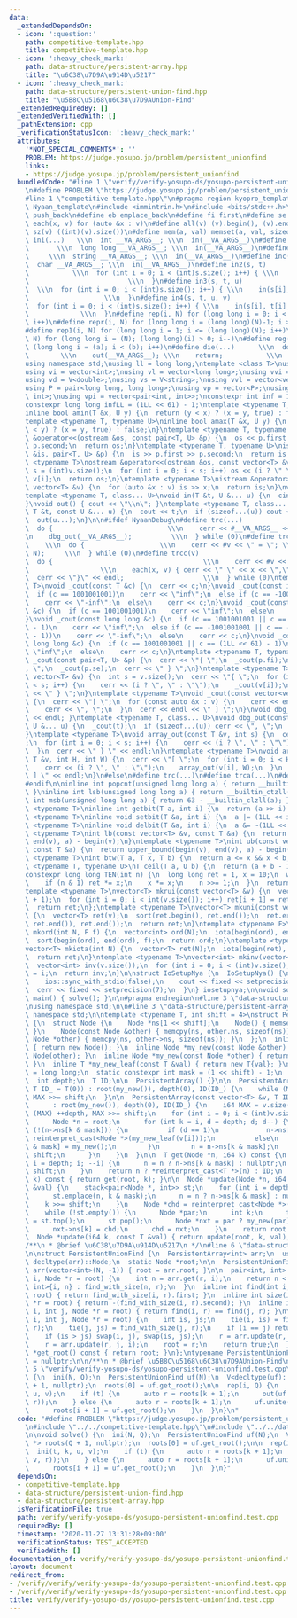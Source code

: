 ```yaml
---
data:
  _extendedDependsOn:
  - icon: ':question:'
    path: competitive-template.hpp
    title: competitive-template.hpp
  - icon: ':heavy_check_mark:'
    path: data-structure/persistent-array.hpp
    title: "\u6C38\u7D9A\u914D\u5217"
  - icon: ':heavy_check_mark:'
    path: data-structure/persistent-union-find.hpp
    title: "\u5B8C\u5168\u6C38\u7D9AUnion-Find"
  _extendedRequiredBy: []
  _extendedVerifiedWith: []
  _pathExtension: cpp
  _verificationStatusIcon: ':heavy_check_mark:'
  attributes:
    '*NOT_SPECIAL_COMMENTS*': ''
    PROBLEM: https://judge.yosupo.jp/problem/persistent_unionfind
    links:
    - https://judge.yosupo.jp/problem/persistent_unionfind
  bundledCode: "#line 1 \"verify/verify-yosupo-ds/yosupo-persistent-unionfind.test.cpp\"\
    \n#define PROBLEM \"https://judge.yosupo.jp/problem/persistent_unionfind\"\n\n\
    #line 1 \"competitive-template.hpp\"\n#pragma region kyopro_template\n#define\
    \ Nyaan_template\n#include <immintrin.h>\n#include <bits/stdc++.h>\n#define pb\
    \ push_back\n#define eb emplace_back\n#define fi first\n#define se second\n#define\
    \ each(x, v) for (auto &x : v)\n#define all(v) (v).begin(), (v).end()\n#define\
    \ sz(v) ((int)(v).size())\n#define mem(a, val) memset(a, val, sizeof(a))\n#define\
    \ ini(...)   \\\n  int __VA_ARGS__; \\\n  in(__VA_ARGS__)\n#define inl(...)  \
    \       \\\n  long long __VA_ARGS__; \\\n  in(__VA_ARGS__)\n#define ins(...) \
    \     \\\n  string __VA_ARGS__; \\\n  in(__VA_ARGS__)\n#define inc(...)    \\\n\
    \  char __VA_ARGS__; \\\n  in(__VA_ARGS__)\n#define in2(s, t)                \
    \           \\\n  for (int i = 0; i < (int)s.size(); i++) { \\\n    in(s[i], t[i]);\
    \                         \\\n  }\n#define in3(s, t, u)                      \
    \  \\\n  for (int i = 0; i < (int)s.size(); i++) { \\\n    in(s[i], t[i], u[i]);\
    \                   \\\n  }\n#define in4(s, t, u, v)                     \\\n\
    \  for (int i = 0; i < (int)s.size(); i++) { \\\n    in(s[i], t[i], u[i], v[i]);\
    \             \\\n  }\n#define rep(i, N) for (long long i = 0; i < (long long)(N);\
    \ i++)\n#define repr(i, N) for (long long i = (long long)(N)-1; i >= 0; i--)\n\
    #define rep1(i, N) for (long long i = 1; i <= (long long)(N); i++)\n#define repr1(i,\
    \ N) for (long long i = (N); (long long)(i) > 0; i--)\n#define reg(i, a, b) for\
    \ (long long i = (a); i < (b); i++)\n#define die(...)      \\\n  do {        \
    \        \\\n    out(__VA_ARGS__); \\\n    return;           \\\n  } while (0)\n\
    using namespace std;\nusing ll = long long;\ntemplate <class T>\nusing V = vector<T>;\n\
    using vi = vector<int>;\nusing vl = vector<long long>;\nusing vvi = vector<vector<int>>;\n\
    using vd = V<double>;\nusing vs = V<string>;\nusing vvl = vector<vector<long long>>;\n\
    using P = pair<long long, long long>;\nusing vp = vector<P>;\nusing pii = pair<int,\
    \ int>;\nusing vpi = vector<pair<int, int>>;\nconstexpr int inf = 1001001001;\n\
    constexpr long long infLL = (1LL << 61) - 1;\ntemplate <typename T, typename U>\n\
    inline bool amin(T &x, U y) {\n  return (y < x) ? (x = y, true) : false;\n}\n\
    template <typename T, typename U>\ninline bool amax(T &x, U y) {\n  return (x\
    \ < y) ? (x = y, true) : false;\n}\ntemplate <typename T, typename U>\nostream\
    \ &operator<<(ostream &os, const pair<T, U> &p) {\n  os << p.first << \" \" <<\
    \ p.second;\n  return os;\n}\ntemplate <typename T, typename U>\nistream &operator>>(istream\
    \ &is, pair<T, U> &p) {\n  is >> p.first >> p.second;\n  return is;\n}\ntemplate\
    \ <typename T>\nostream &operator<<(ostream &os, const vector<T> &v) {\n  int\
    \ s = (int)v.size();\n  for (int i = 0; i < s; i++) os << (i ? \" \" : \"\") <<\
    \ v[i];\n  return os;\n}\ntemplate <typename T>\nistream &operator>>(istream &is,\
    \ vector<T> &v) {\n  for (auto &x : v) is >> x;\n  return is;\n}\nvoid in() {}\n\
    template <typename T, class... U>\nvoid in(T &t, U &... u) {\n  cin >> t;\n  in(u...);\n\
    }\nvoid out() { cout << \"\\n\"; }\ntemplate <typename T, class... U>\nvoid out(const\
    \ T &t, const U &... u) {\n  cout << t;\n  if (sizeof...(u)) cout << \" \";\n\
    \  out(u...);\n}\n\n#ifdef NyaanDebug\n#define trc(...)                   \\\n\
    \  do {                             \\\n    cerr << #__VA_ARGS__ << \" = \"; \\\
    \n    dbg_out(__VA_ARGS__);          \\\n  } while (0)\n#define trca(v, N)   \
    \    \\\n  do {                   \\\n    cerr << #v << \" = \"; \\\n    array_out(v,\
    \ N);     \\\n  } while (0)\n#define trcc(v)                             \\\n\
    \  do {                                      \\\n    cerr << #v << \" = {\"; \
    \                  \\\n    each(x, v) { cerr << \" \" << x << \",\"; } \\\n  \
    \  cerr << \"}\" << endl;                    \\\n  } while (0)\ntemplate <typename\
    \ T>\nvoid _cout(const T &c) {\n  cerr << c;\n}\nvoid _cout(const int &c) {\n\
    \  if (c == 1001001001)\n    cerr << \"inf\";\n  else if (c == -1001001001)\n\
    \    cerr << \"-inf\";\n  else\n    cerr << c;\n}\nvoid _cout(const unsigned int\
    \ &c) {\n  if (c == 1001001001)\n    cerr << \"inf\";\n  else\n    cerr << c;\n\
    }\nvoid _cout(const long long &c) {\n  if (c == 1001001001 || c == (1LL << 61)\
    \ - 1)\n    cerr << \"inf\";\n  else if (c == -1001001001 || c == -((1LL << 61)\
    \ - 1))\n    cerr << \"-inf\";\n  else\n    cerr << c;\n}\nvoid _cout(const unsigned\
    \ long long &c) {\n  if (c == 1001001001 || c == (1LL << 61) - 1)\n    cerr <<\
    \ \"inf\";\n  else\n    cerr << c;\n}\ntemplate <typename T, typename U>\nvoid\
    \ _cout(const pair<T, U> &p) {\n  cerr << \"{ \";\n  _cout(p.fi);\n  cerr << \"\
    , \";\n  _cout(p.se);\n  cerr << \" } \";\n}\ntemplate <typename T>\nvoid _cout(const\
    \ vector<T> &v) {\n  int s = v.size();\n  cerr << \"{ \";\n  for (int i = 0; i\
    \ < s; i++) {\n    cerr << (i ? \", \" : \"\");\n    _cout(v[i]);\n  }\n  cerr\
    \ << \" } \";\n}\ntemplate <typename T>\nvoid _cout(const vector<vector<T>> &v)\
    \ {\n  cerr << \"[ \";\n  for (const auto &x : v) {\n    cerr << endl;\n    _cout(x);\n\
    \    cerr << \", \";\n  }\n  cerr << endl << \" ] \";\n}\nvoid dbg_out() { cerr\
    \ << endl; }\ntemplate <typename T, class... U>\nvoid dbg_out(const T &t, const\
    \ U &... u) {\n  _cout(t);\n  if (sizeof...(u)) cerr << \", \";\n  dbg_out(u...);\n\
    }\ntemplate <typename T>\nvoid array_out(const T &v, int s) {\n  cerr << \"{ \"\
    ;\n  for (int i = 0; i < s; i++) {\n    cerr << (i ? \", \" : \"\");\n    _cout(v[i]);\n\
    \  }\n  cerr << \" } \" << endl;\n}\ntemplate <typename T>\nvoid array_out(const\
    \ T &v, int H, int W) {\n  cerr << \"[ \";\n  for (int i = 0; i < H; i++) {\n\
    \    cerr << (i ? \", \" : \"\");\n    array_out(v[i], W);\n  }\n  cerr << \"\
    \ ] \" << endl;\n}\n#else\n#define trc(...)\n#define trca(...)\n#define trcc(...)\n\
    #endif\n\ninline int popcnt(unsigned long long a) { return __builtin_popcountll(a);\
    \ }\ninline int lsb(unsigned long long a) { return __builtin_ctzll(a); }\ninline\
    \ int msb(unsigned long long a) { return 63 - __builtin_clzll(a); }\ntemplate\
    \ <typename T>\ninline int getbit(T a, int i) {\n  return (a >> i) & 1;\n}\ntemplate\
    \ <typename T>\ninline void setbit(T &a, int i) {\n  a |= (1LL << i);\n}\ntemplate\
    \ <typename T>\ninline void delbit(T &a, int i) {\n  a &= ~(1LL << i);\n}\ntemplate\
    \ <typename T>\nint lb(const vector<T> &v, const T &a) {\n  return lower_bound(begin(v),\
    \ end(v), a) - begin(v);\n}\ntemplate <typename T>\nint ub(const vector<T> &v,\
    \ const T &a) {\n  return upper_bound(begin(v), end(v), a) - begin(v);\n}\ntemplate\
    \ <typename T>\nint btw(T a, T x, T b) {\n  return a <= x && x < b;\n}\ntemplate\
    \ <typename T, typename U>\nT ceil(T a, U b) {\n  return (a + b - 1) / b;\n}\n\
    constexpr long long TEN(int n) {\n  long long ret = 1, x = 10;\n  while (n) {\n\
    \    if (n & 1) ret *= x;\n    x *= x;\n    n >>= 1;\n  }\n  return ret;\n}\n\
    template <typename T>\nvector<T> mkrui(const vector<T> &v) {\n  vector<T> ret(v.size()\
    \ + 1);\n  for (int i = 0; i < int(v.size()); i++) ret[i + 1] = ret[i] + v[i];\n\
    \  return ret;\n};\ntemplate <typename T>\nvector<T> mkuni(const vector<T> &v)\
    \ {\n  vector<T> ret(v);\n  sort(ret.begin(), ret.end());\n  ret.erase(unique(ret.begin(),\
    \ ret.end()), ret.end());\n  return ret;\n}\ntemplate <typename F>\nvector<int>\
    \ mkord(int N, F f) {\n  vector<int> ord(N);\n  iota(begin(ord), end(ord), 0);\n\
    \  sort(begin(ord), end(ord), f);\n  return ord;\n}\ntemplate <typename T = int>\n\
    vector<T> mkiota(int N) {\n  vector<T> ret(N);\n  iota(begin(ret), end(ret), 0);\n\
    \  return ret;\n}\ntemplate <typename T>\nvector<int> mkinv(vector<T> &v) {\n\
    \  vector<int> inv(v.size());\n  for (int i = 0; i < (int)v.size(); i++) inv[v[i]]\
    \ = i;\n  return inv;\n}\n\nstruct IoSetupNya {\n  IoSetupNya() {\n    cin.tie(nullptr);\n\
    \    ios::sync_with_stdio(false);\n    cout << fixed << setprecision(15);\n  \
    \  cerr << fixed << setprecision(7);\n  }\n} iosetupnya;\n\nvoid solve();\nint\
    \ main() { solve(); }\n\n#pragma endregion\n#line 3 \"data-structure/persistent-union-find.hpp\"\
    \nusing namespace std;\n\n#line 3 \"data-structure/persistent-array.hpp\"\nusing\
    \ namespace std;\n\ntemplate <typename T, int shift = 4>\nstruct PersistentArray\
    \ {\n  struct Node {\n    Node *ns[1 << shift];\n    Node() { memset(ns, 0, sizeof(ns));\
    \ }\n    Node(const Node &other) { memcpy(ns, other.ns, sizeof(ns)); }\n    Node(const\
    \ Node *other) { memcpy(ns, other->ns, sizeof(ns)); }\n  };\n  inline Node *my_new()\
    \ { return new Node(); }\n  inline Node *my_new(const Node &other) { return new\
    \ Node(other); }\n  inline Node *my_new(const Node *other) { return new Node(other);\
    \ }\n  inline T *my_new_leaf(const T &val) { return new T{val}; }\n\n  using i64\
    \ = long long;\n  static constexpr int mask = (1 << shift) - 1;\n  Node *root;\n\
    \  int depth;\n  T ID;\n\n  PersistentArray() {}\n\n  PersistentArray(i64 MAX,\
    \ T ID_ = T(0)) : root(my_new()), depth(0), ID(ID_) {\n    while (MAX) ++depth,\
    \ MAX >>= shift;\n  }\n\n  PersistentArray(const vector<T> &v, T ID_ = T(0))\n\
    \      : root(my_new()), depth(0), ID(ID_) {\n    i64 MAX = v.size();\n    while\
    \ (MAX) ++depth, MAX >>= shift;\n    for (int i = 0; i < (int)v.size(); i++) {\n\
    \      Node *n = root;\n      for (int k = i, d = depth; d; d--) {\n        if\
    \ (!(n->ns[k & mask])) {\n          if (d == 1)\n            n->ns[k & mask] =\
    \ reinterpret_cast<Node *>(my_new_leaf(v[i]));\n          else\n            n->ns[k\
    \ & mask] = my_new();\n        }\n        n = n->ns[k & mask];\n        k >>=\
    \ shift;\n      }\n    }\n  }\n\n  T get(Node *n, i64 k) const {\n    for (int\
    \ i = depth; i; --i) {\n      n = n ? n->ns[k & mask] : nullptr;\n      k >>=\
    \ shift;\n    }\n    return n ? *reinterpret_cast<T *>(n) : ID;\n  }\n  T get(i64\
    \ k) const { return get(root, k); }\n\n  Node *update(Node *n, i64 k, const T\
    \ &val) {\n    stack<pair<Node *, int>> st;\n    for (int i = depth; i; --i) {\n\
    \      st.emplace(n, k & mask);\n      n = n ? n->ns[k & mask] : nullptr;\n  \
    \    k >>= shift;\n    }\n    Node *chd = reinterpret_cast<Node *>(my_new_leaf(val));\n\
    \    while (!st.empty()) {\n      Node *par;\n      int k;\n      tie(par, k)\
    \ = st.top();\n      st.pop();\n      Node *nxt = par ? my_new(par) : my_new();\n\
    \      nxt->ns[k] = chd;\n      chd = nxt;\n    }\n    return root = chd;\n  }\n\
    \  Node *update(i64 k, const T &val) { return update(root, k, val); }\n};\n\n\
    /**\n * @brief \u6C38\u7D9A\u914D\u5217\n */\n#line 6 \"data-structure/persistent-union-find.hpp\"\
    \n\nstruct PersistentUnionFind {\n  PersistentArray<int> arr;\n  using Node =\
    \ decltype(arr)::Node;\n  static Node *root;\n\n  PersistentUnionFind(int N) :\
    \ arr(vector<int>(N, -1)) { root = arr.root; }\n\n  pair<int, int> find_with_size(int\
    \ i, Node *r = root) {\n    int n = arr.get(r, i);\n    return n < 0 ? pair<int,\
    \ int>{i, n} : find_with_size(n, r);\n  }\n  inline int find(int i, Node *r =\
    \ root) { return find_with_size(i, r).first; }\n  inline int size(int i, Node\
    \ *r = root) { return -(find_with_size(i, r).second); }\n  inline int same(int\
    \ i, int j, Node *r = root) { return find(i, r) == find(j, r); }\n\n  int unite(int\
    \ i, int j, Node *r = root) {\n    int is, js;\n    tie(i, is) = find_with_size(i,\
    \ r);\n    tie(j, js) = find_with_size(j, r);\n    if (i == j) return false;\n\
    \    if (is > js) swap(i, j), swap(is, js);\n    r = arr.update(r, i, is + js);\n\
    \    r = arr.update(r, j, i);\n    root = r;\n    return true;\n  }\n\n  Node\
    \ *get_root() const { return root; }\n};\ntypename PersistentUnionFind::Node *PersistentUnionFind::root\
    \ = nullptr;\n\n/**\n * @brief \u5B8C\u5168\u6C38\u7D9AUnion-Find\n */\n#line\
    \ 5 \"verify/verify-yosupo-ds/yosupo-persistent-unionfind.test.cpp\"\n\nvoid solve()\
    \ {\n  ini(N, Q);\n  PersistentUnionFind uf(N);\n  V<decltype(uf)::Node *> roots(Q\
    \ + 1, nullptr);\n  roots[0] = uf.get_root();\n\n  rep(i, Q) {\n    ini(t, k,\
    \ u, v);\n    if (t) {\n      auto r = roots[k + 1];\n      out(uf.same(u, v,\
    \ r));\n    } else {\n      auto r = roots[k + 1];\n      uf.unite(u, v, r);\n\
    \      roots[i + 1] = uf.get_root();\n    }\n  }\n}\n"
  code: "#define PROBLEM \"https://judge.yosupo.jp/problem/persistent_unionfind\"\n\
    \n#include \"../../competitive-template.hpp\"\n#include \"../../data-structure/persistent-union-find.hpp\"\
    \n\nvoid solve() {\n  ini(N, Q);\n  PersistentUnionFind uf(N);\n  V<decltype(uf)::Node\
    \ *> roots(Q + 1, nullptr);\n  roots[0] = uf.get_root();\n\n  rep(i, Q) {\n  \
    \  ini(t, k, u, v);\n    if (t) {\n      auto r = roots[k + 1];\n      out(uf.same(u,\
    \ v, r));\n    } else {\n      auto r = roots[k + 1];\n      uf.unite(u, v, r);\n\
    \      roots[i + 1] = uf.get_root();\n    }\n  }\n}"
  dependsOn:
  - competitive-template.hpp
  - data-structure/persistent-union-find.hpp
  - data-structure/persistent-array.hpp
  isVerificationFile: true
  path: verify/verify-yosupo-ds/yosupo-persistent-unionfind.test.cpp
  requiredBy: []
  timestamp: '2020-11-27 13:31:28+09:00'
  verificationStatus: TEST_ACCEPTED
  verifiedWith: []
documentation_of: verify/verify-yosupo-ds/yosupo-persistent-unionfind.test.cpp
layout: document
redirect_from:
- /verify/verify/verify-yosupo-ds/yosupo-persistent-unionfind.test.cpp
- /verify/verify/verify-yosupo-ds/yosupo-persistent-unionfind.test.cpp.html
title: verify/verify-yosupo-ds/yosupo-persistent-unionfind.test.cpp
---
```

